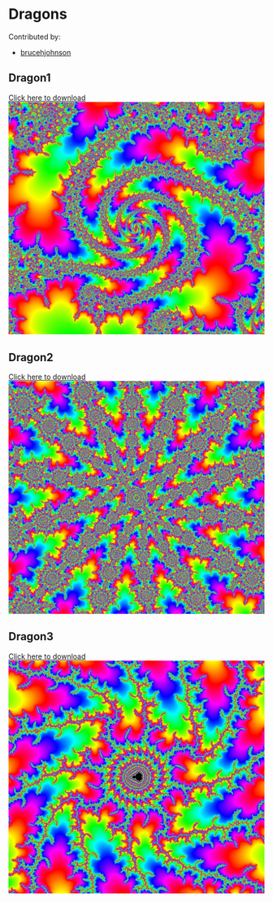# Dragons

Contributed by:

- [brucehjohnson](https://github.com/brucehjohnson)

##  Dragon1

<a href="Dragon1.mandart" download="Dragon1.mandart">Click here to download</a><br>
!["Dragon1"](Dragon1.png)

## Dragon2

<a href="Dragon2.mandart" download="Dragon2.mandart">Click here to download</a><br>
!["Dragon2"](Dragon2.png)

## Dragon3

<a href="Dragons3.mandart" download="Dragons3.mandart">Click here to download</a><br>
!["Dragons3"](Dragons3.png)
